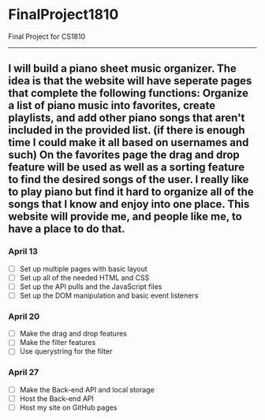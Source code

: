 # FinalProject1810
Final Project for CS1810

---
I will build a piano sheet music organizer. The idea is that the website will have seperate pages that complete the following functions: Organize a list of piano music into favorites, create playlists, and add other piano songs that aren't included in the provided list. (if there is enough time I could make it all based on usernames and such) On the favorites page the drag and drop feature will be used as well as a sorting feature to find the desired songs of the user. I really like to play piano but find it hard to organize all of the songs that I know and enjoy into one place. This website will provide me, and people like me, to have a place to do that. 
---
### April 13
- [ ] Set up multiple pages with basic layout
- [ ] Set up all of the needed HTML and CSS
- [ ] Set up the API pulls and the JavaScript files
- [ ] Set up the DOM manipulation and basic event listeners

### April 20
- [ ] Make the drag and drop features
- [ ] Make the filter features
- [ ] Use querystring for the filter

### April 27
- [ ] Make the Back-end API and local storage
- [ ] Host the Back-end API
- [ ] Host my site on GitHub pages
